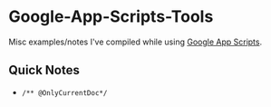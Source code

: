 # Google-App-Scripts-Tools
Misc examples/notes I've compiled while using [Google App Scripts](https://developers.google.com/apps-script/reference/).

## Quick Notes

-     /** @OnlyCurrentDoc*/
